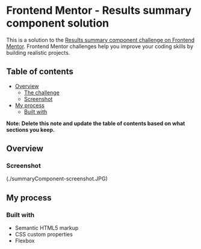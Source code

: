 # Frontend Mentor - Results summary component solution

This is a solution to the [Results summary component challenge on Frontend Mentor](https://www.frontendmentor.io/challenges/results-summary-component-CE_K6s0maV). Frontend Mentor challenges help you improve your coding skills by building realistic projects. 

## Table of contents

- [Overview](#overview)
  - [The challenge](#the-challenge)
  - [Screenshot](#screenshot)
- [My process](#my-process)
  - [Built with](#built-with)

**Note: Delete this note and update the table of contents based on what sections you keep.**

## Overview

### Screenshot

(./summaryComponent-screenshot.JPG)

## My process

### Built with

- Semantic HTML5 markup
- CSS custom properties
- Flexbox

